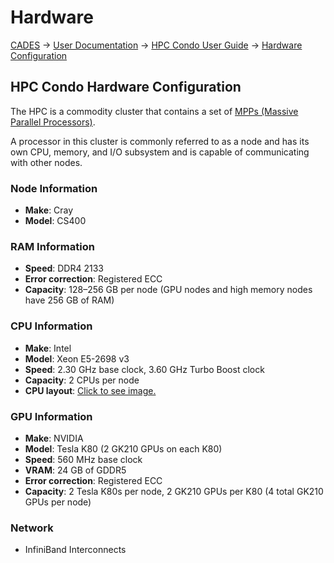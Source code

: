 # Hardware

[CADES](http://support.cades.ornl.gov/) → [User Documentation](../../) → [HPC Condo User Guide](./) → [Hardware Configuration](hardware.md)

## HPC Condo Hardware Configuration

The HPC is a commodity cluster that contains a set of [MPPs \(Massive Parallel Processors\)](https://en.wikipedia.org/wiki/Massively_parallel).

A processor in this cluster is commonly referred to as a node and has its own CPU, memory, and I/O subsystem and is capable of communicating with other nodes.

### Node Information

* **Make**: Cray
* **Model**: CS400

### RAM Information

* **Speed**: DDR4 2133
* **Error correction**: Registered ECC
* **Capacity**: 128–256 GB per node \(GPU nodes and high memory nodes have 256 GB of RAM\)

### CPU Information

* **Make**: Intel
* **Model**: Xeon E5-2698 v3
* **Speed**: 2.30 GHz base clock, 3.60 GHz Turbo Boost clock
* **Capacity**: 2 CPUs per node
* **CPU layout**: [Click to see image.](https://github.com/wendikristine/documentation-template/tree/62a326e16ecef2ff128ef0b976de12c16f6ea062/using-the-hpc/screenshots/cpu-layout.png)

### GPU Information

* **Make**: NVIDIA
* **Model**: Tesla K80 \(2 GK210 GPUs on each K80\)
* **Speed**: 560 MHz base clock
* **VRAM**: 24 GB of GDDR5
* **Error correction**: Registered ECC
* **Capacity**: 2 Tesla K80s per node, 2 GK210 GPUs per K80 \(4 total GK210 GPUs per node\)

### Network

* InfiniBand Interconnects

